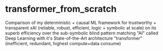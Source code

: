 # transformer_from_scratch
Comparison of my deterministic + causal ML framework for trustworthy + transparent xAI (reliable, robust, efficient, logic + symbolic at scale) on its superb efficiency over the sub-symbolic blind pattern matching "AI" called Deep Learning with it's State-of-the-Art architecture "transformer" (inefficient, redundant, highest compute+data consume)
